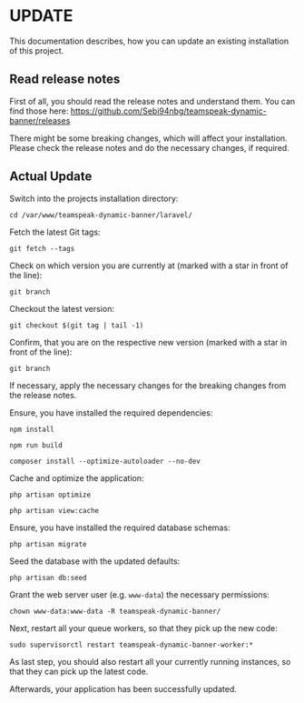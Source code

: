 # UPDATE

This documentation describes, how you can update an existing installation of this project.


## Read release notes

First of all, you should read the release notes and understand them. You can find those here: https://github.com/Sebi94nbg/teamspeak-dynamic-banner/releases

There might be some breaking changes, which will affect your installation. Please check the release notes and do the necessary changes, if required.


## Actual Update

Switch into the projects installation directory:

```shell
cd /var/www/teamspeak-dynamic-banner/laravel/
```

Fetch the latest Git tags:

```shell
git fetch --tags
```

Check on which version you are currently at (marked with a star in front of the line):

```shell
git branch
```

Checkout the latest version:

```shell
git checkout $(git tag | tail -1)
```

Confirm, that you are on the respective new version (marked with a star in front of the line):

```shell
git branch
```

If necessary, apply the necessary changes for the breaking changes from the release notes.

Ensure, you have installed the required dependencies:

```shell
npm install
```

```shell
npm run build
```

```shell
composer install --optimize-autoloader --no-dev
```

Cache and optimize the application:

```shell
php artisan optimize
```

```shell
php artisan view:cache
```

Ensure, you have installed the required database schemas:

```shell
php artisan migrate
```

Seed the database with the updated defaults:

```shell
php artisan db:seed
```

Grant the web server user (e.g. `www-data`) the necessary permissions:

```shell
chown www-data:www-data -R teamspeak-dynamic-banner/
```

Next, restart all your queue workers, so that they pick up the new code:

```shell
sudo supervisorctl restart teamspeak-dynamic-banner-worker:*
```

As last step, you should also restart all your currently running instances, so that they can pick up the latest code.

Afterwards, your application has been successfully updated.
